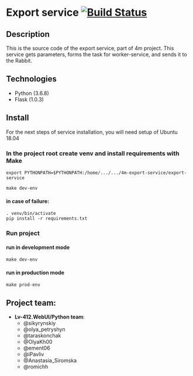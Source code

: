 # Export service [![Build Status](https://travis-ci.org/lv-412-python/4m-export-service.svg?branch=develop)](https://travis-ci.org/lv-412-python/4m-export-service) 
## Description
This is the source code of the export service, part of 4m project. This service gets parameters, forms the task for worker-service, and sends it to the Rabbit.

## Technologies
* Python (3.6.8)
* Flask (1.0.3)

## Install
For the next steps of service installation, you will need setup of Ubuntu 18.04


### In the project root create venv and install requirements with Make

```
export PYTHONPATH=$PYTHONPATH:/home/.../.../4m-export-service/export-service
```
```
make dev-env
```
#### in case of failure:
```
. venv/bin/activate
pip install -r requirements.txt
```

### Run project

#### run in development mode
```
make dev-env
```

#### run in production mode
```
make prod-env
```


## Project team:
* **Lv-412.WebUI/Python team**:
    - @sikyrynskiy
    - @olya_petryshyn
    - @taraskonchak
    - @OlyaKh00
    - @ement06
    - @iPavliv
    - @Anastasia_Siromska
    - @romichh
